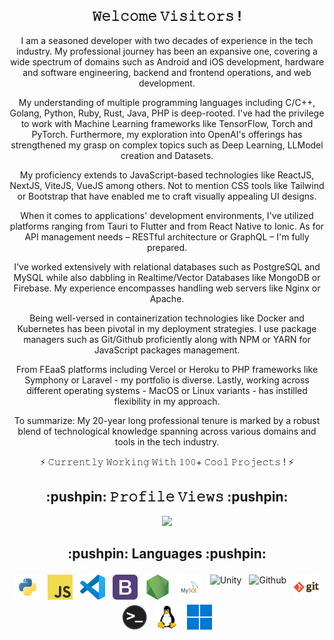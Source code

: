 <h2 align="center">𝚆𝚎𝚕𝚌𝚘𝚖𝚎 𝚅𝚒𝚜𝚒𝚝𝚘𝚛𝚜 !</h2>

<p align=center>
I am a seasoned developer with two decades of experience in the tech industry. My professional journey has been an expansive one, covering a wide spectrum of domains such as Android and iOS development, hardware and software engineering, backend and frontend operations, and web development.
</p>

<p align=center>
My understanding of multiple programming languages including C/C++, Golang, Python, Ruby, Rust, Java, PHP is deep-rooted. I've had the privilege to work with Machine Learning frameworks like TensorFlow, Torch and PyTorch. Furthermore, my exploration into OpenAI's offerings has strengthened my grasp on complex topics such as Deep Learning, LLModel creation and Datasets.
</p>

<p align=center>
My proficiency extends to JavaScript-based technologies like ReactJS, NextJS, ViteJS, VueJS among others. Not to mention CSS tools like Tailwind or Bootstrap that have enabled me to craft visually appealing UI designs.
</p>

<p align=center>
When it comes to applications' development environments, I've utilized platforms ranging from Tauri to Flutter and from React Native to Ionic. As for API management needs – RESTful architecture or GraphQL – I'm fully prepared.
</p>

<p align=center>
I've worked extensively with relational databases such as PostgreSQL and MySQL while also dabbling in Realtime/Vector Databases like MongoDB or Firebase. My experience encompasses handling web servers like Nginx or Apache.
</p>

<p align=center>
Being well-versed in containerization technologies like Docker and Kubernetes has been pivotal in my deployment strategies. I use package managers such as Git/Github proficiently along with NPM or YARN for JavaScript packages management.
</p>

<p align=center>
From FEaaS platforms including Vercel or Heroku to PHP frameworks like Symphony or Laravel - my portfolio is diverse. Lastly, working across different operating systems - MacOS or Linux variants - has instilled flexibility in my approach.
</p>

<p align=center>
To summarize: My 20-year long professional tenure is marked by a robust blend of technological knowledge spanning across various domains and tools in the tech industry.
</p>

<p align=center>
  ⚡ 𝙲𝚞𝚛𝚛𝚎𝚗𝚝𝚕𝚢 𝚆𝚘𝚛𝚔𝚒𝚗𝚐 𝚆𝚒𝚝𝚑 𝟙𝟶𝟶+ 𝙲𝚘𝚘𝚕 𝙿𝚛𝚘𝚓𝚎𝚌𝚝𝚜 ! ⚡
</p>

<h2 align="center">:pushpin: 𝙿𝚛𝚘𝚏𝚒𝚕𝚎 𝚅𝚒𝚎𝚠𝚜 :pushpin:</h2>

<p align=center>
  <img src="https://profile-counter.glitch.me/devsolux/count.svg">
</p>

<h2 align="center">:pushpin: Languages :pushpin:</h2>
<p align="center">
<img src="https://raw.githubusercontent.com/github/explore/80688e429a7d4ef2fca1e82350fe8e3517d3494d/topics/python/python.png" alt="Python" height="40" style="vertical-align:top; margin:4px">
<img src="https://raw.githubusercontent.com/github/explore/80688e429a7d4ef2fca1e82350fe8e3517d3494d/topics/javascript/javascript.png" alt="Javascript" height="40" style="vertical-align:top; margin:4px">
<img src="https://raw.githubusercontent.com/github/explore/80688e429a7d4ef2fca1e82350fe8e3517d3494d/topics/visual-studio-code/visual-studio-code.png" alt="VS Code" height="40" style="vertical-align:top; margin:4px">
<img src="https://raw.githubusercontent.com/github/explore/80688e429a7d4ef2fca1e82350fe8e3517d3494d/topics/bootstrap/bootstrap.png" alt="Bootstrap" height="40" style="vertical-align:top; margin:4px">
<img src="https://raw.githubusercontent.com/github/explore/80688e429a7d4ef2fca1e82350fe8e3517d3494d/topics/nodejs/nodejs.png" alt="NodeJS" height="40" style="vertical-align:top; margin:4px">
<img src="https://raw.githubusercontent.com/github/explore/80688e429a7d4ef2fca1e82350fe8e3517d3494d/topics/mysql/mysql.png" alt="MySQL" height="40" style="vertical-align:top; margin:4px">
 <img src="https://cdn-icons-png.flaticon.com/512/5969/5969346.png" alt="Unity" height="40" style="vertical-align:top; margin:4px">
<img src="https://cdn-icons-png.flaticon.com/512/5968/5968866.png" alt="Github" height="40" style="vertical-align:top; margin:4px">
<img src="https://raw.githubusercontent.com/github/explore/80688e429a7d4ef2fca1e82350fe8e3517d3494d/topics/git/git.png" alt="Git" height="40" style="vertical-align:top; margin:4px">
<img src="https://raw.githubusercontent.com/github/explore/80688e429a7d4ef2fca1e82350fe8e3517d3494d/topics/terminal/terminal.png" alt="Terminal" height="40" style="vertical-align:top; margin:4px">
<img src="https://raw.githubusercontent.com/github/explore/80688e429a7d4ef2fca1e82350fe8e3517d3494d/topics/linux/linux.png" alt="Linux" height="40" style="vertical-align:top; margin:4px" alt="Windows" height="40" style="vertical-align:top; margin:4px">
<img src="https://raw.githubusercontent.com/github/explore/80688e429a7d4ef2fca1e82350fe8e3517d3494d/topics/windows/windows.png" alt="Windows" height="40" style="vertical-align:top; margin:4px">
</p>
